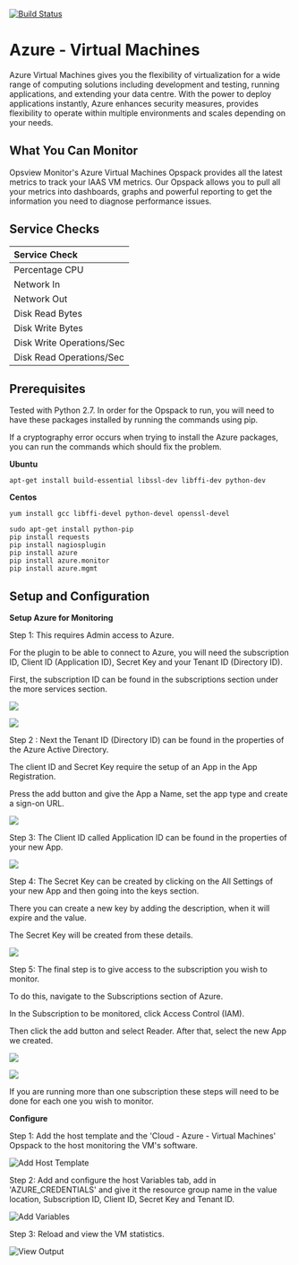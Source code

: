 [![Build Status](https://travis-ci.org/opsview/cloud-azure-virtual-machines.svg?branch=master)](https://travis-ci.org/opsview/cloud-azure-virtual-machines)

# Azure - Virtual Machines

Azure Virtual Machines gives you the flexibility of virtualization for a wide range of computing solutions including development and testing, running applications, and extending your data centre. With the power to deploy applications instantly, Azure enhances security measures, provides flexibility to operate within multiple environments and scales depending on your needs.

## What You Can Monitor

Opsview Monitor's Azure Virtual Machines Opspack provides all the latest metrics to track your IAAS VM metrics. Our Opspack allows you to pull all your metrics into dashboards, graphs and powerful reporting to get the information you need to diagnose performance issues. 


## Service Checks

| Service Check |
|:------------- |
| Percentage CPU
| Network In
| Network Out
| Disk Read Bytes
| Disk Write Bytes
| Disk Write Operations/Sec
| Disk Read Operations/Sec

## Prerequisites

Tested with Python 2.7.
In order for the Opspack to run, you will need to have these packages installed by running the commands using pip.

If a cryptography error occurs when trying to install the Azure packages, you can run the commands which should fix the problem.

**Ubuntu**

```apt-get install build-essential libssl-dev libffi-dev python-dev```

**Centos**

```yum install gcc libffi-devel python-devel openssl-devel```
```
sudo apt-get install python-pip
pip install requests
pip install nagiosplugin
pip install azure
pip install azure.monitor
pip install azure.mgmt
```

## Setup and Configuration

**Setup Azure for Monitoring**

Step 1: This requires Admin access to Azure.

For the plugin to be able to connect to Azure, you will need the subscription ID, Client ID (Application ID), Secret Key and your Tenant ID (Directory ID).

First, the subscription ID can be found in the subscriptions section under the more services section.

![](/docs/img/1.png?raw=true)

![](/docs/img/2.png?raw=true)

Step 2 : Next the Tenant ID (Directory ID) can be found in the properties of the Azure Active Directory.

The client ID and Secret Key require the setup of an App in the App Registration.

Press the add button and give the App a Name, set the app type and create a sign-on URL.

![](/docs/img/3.png?raw=true)

Step 3: The Client ID called Application ID can be found in the properties of your new App.

![](/docs/img/4.png?raw=true)

Step 4: The Secret Key can be created by clicking on the All Settings of your new App and then going into the keys section.

There you can create a new key by adding the description, when it will expire and the value.

The Secret Key will be created from these details.

![](/docs/img/5.png?raw=true)

Step 5: The final step is to give access to the subscription you wish to monitor.

To do this, navigate to the Subscriptions section of Azure.

In the Subscription to be monitored, click Access Control (IAM).

Then click the add button and select Reader. After that, select the new App we created.

![](/docs/img/6.png?raw=true)

![](/docs/img/7.png?raw=true)

If you are running more than one subscription these steps will need to be done for each one you wish to monitor.

**Configure**

Step 1: Add the host template and the 'Cloud - Azure - Virtual Machines' Opspack to the host monitoring the VM's software.

![Add Host Template](/docs/img/host-template.png?raw=true)

Step 2: Add and configure the host Variables tab, add in 'AZURE_CREDENTIALS' and give it the resource group name in the value location, Subscription ID, Client ID, Secret Key and Tenant ID.

![Add Variables](/docs/img/variable.png?raw=true)

Step 3: Reload and view the VM statistics.

![View Output](/docs/img/output.png?raw=true)
